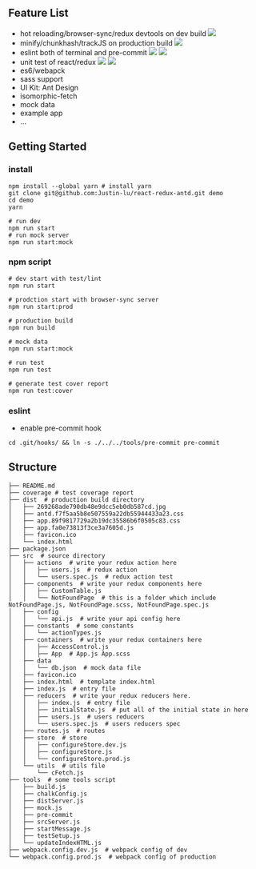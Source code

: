 ## Feature List
- hot reloading/browser-sync/redux devtools on dev build
![](http://ww1.sinaimg.cn/large/785cd1e3gw1f69xb4vta2g20tb0fs7c5.gif)
- minify/chunkhash/trackJS on production build
![](http://ww4.sinaimg.cn/large/785cd1e3gw1f69xey2om7g20tb0fs1kx.gif)
- eslint both of terminal and pre-commit
![](http://ww1.sinaimg.cn/large/785cd1e3gw1f69xiq41uog20tb0fsn8e.gif)
![](http://ww2.sinaimg.cn/large/785cd1e3gw1f69zn0p20gj21je0jan1f.jpg)
- unit test of react/redux
![](http://ww3.sinaimg.cn/large/785cd1e3gw1f69x6lccmij21020m2juk.jpg)
![](http://ww2.sinaimg.cn/large/785cd1e3gw1f69zp1v97ij21kw0u8td8.jpg)
- es6/webapck
- sass support
- UI Kit: Ant Design
- isomorphic-fetch
- mock data
- example app
- ...

## Getting Started
### install

```
npm install --global yarn # install yarn
git clone git@github.com:Justin-lu/react-redux-antd.git demo
cd demo
yarn

# run dev
npm run start
# run mock server
npm run start:mock
```

### npm script

```shell
# dev start with test/lint
npm run start 

# prodction start with browser-sync server
npm run start:prod

# production build
npm run build

# mock data
npm run start:mock

# run test
npm run test

# generate test cover report
npm run test:cover

```

### eslint

- enable pre-commit hook

```shell
cd .git/hooks/ && ln -s ./../../tools/pre-commit pre-commit
```

## Structure

```shell
├── README.md
├── coverage # test coverage report
├── dist  # production build directory
│   ├── 269268ade790db48e9dcc5eb0db587cd.jpg
│   ├── antd.f7f5aa5b8e507559a22db55944433a23.css
│   ├── app.89f9817729a2b19dc35586b6f0505c83.css
│   ├── app.fa0e73813f3ce3a7605d.js
│   ├── favicon.ico
│   └── index.html
├── package.json
├── src  # source directory
│   ├── actions  # write your redux action here
│   │   ├── users.js  # redux action
│   │   └── users.spec.js  # redux action test
│   ├── components  # write your redux components here
│   │   ├── CustomTable.js
│   │   └── NotFoundPage  # this is a folder which include NotFoundPage.js, NotFoundPage.scss, NotFoundPage.spec.js
│   ├── config
│   │   └── api.js  # write your api config here
│   ├── constants  # some constants
│   │   └── actionTypes.js
│   ├── containers  # write your redux containers here
│   │   ├── AccessControl.js
│   │   ├── App  # App.js App.scss
│   ├── data
│   │   └── db.json  # mock data file
│   ├── favicon.ico
│   ├── index.html  # template index.html
│   ├── index.js  # entry file
│   ├── reducers  # write your redux reducers here.
│   │   ├── index.js  # entry file
│   │   ├── initialState.js  # put all of the initial state in here
│   │   ├── users.js  # users reducers
│   │   └── users.spec.js  # users reducers spec
│   ├── routes.js  # routes
│   ├── store  # store
│   │   ├── configureStore.dev.js
│   │   ├── configureStore.js
│   │   └── configureStore.prod.js
│   └── utils  # utils file
│       └── cFetch.js
├── tools  # some tools script
│   ├── build.js
│   ├── chalkConfig.js
│   ├── distServer.js
│   ├── mock.js
│   ├── pre-commit
│   ├── srcServer.js
│   ├── startMessage.js
│   ├── testSetup.js
│   └── updateIndexHTML.js
├── webpack.config.dev.js  # webpack config of dev
└── webpack.config.prod.js  # webpack config of production
```
